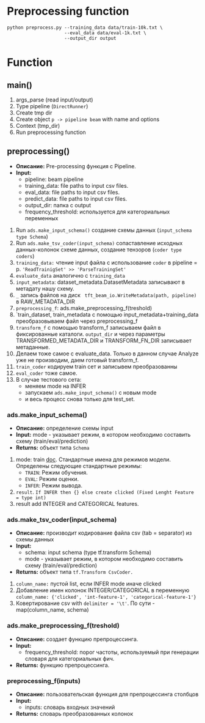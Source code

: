 # Preprocessing function

```
python preprocess.py --training_data data/train-10k.txt \
                     --eval_data data/eval-1k.txt \
                     --output_dir output
```

# Function

## main()

1. args_parse (read input/output)
2. Type pipeline (`DirectRunner`)
3. Create tmp dir
4. Create object `p -> pipeline beam` with name and options
5. Context (tmp_dir)
6. Run preprocessing function

## preprocessing()

* **Описание:** Pre-processing функция с Pipeline.
* **Input:**
    * pipeline: beam pipeline
    * training_data: file paths to input csv files.
    * eval_data: file paths to input csv files.
    * predict_data: file paths to input csv files.
    * output_dir: папка с output
    * frequency_threshold: используется для категориальных переменных

1. Run `ads.make_input_schema()` создание схемы данных (`input_schema type Schema`)
2. Run `ads.make_tsv_coder(input_schema)`  сопаставление исходных данных-колонок схеме данных, 
создание тензоров (`coder type coders`)
3. `training_data:` чтение input файла с использование `coder` в pipeline = p. 
`'ReadTrainigSet' >> 'ParseTrainingSet'` 
4. `evaluate_data` аналогично с `training_data`
5. `input_metadata`:  dataset_metadata.DatasetMetadata записывают в метадату нашу схему.
6. `_` запись файлов на диск ` tft_beam_io.WriteMetadata(path, pipeline)` в RAW_METADATA_DIR
7. `preprocessing_f`: ads.make_preprocessing_f(treshold)
8. `train_dataset, train_metadata с помощью input_metadata+training_data преобразовываем 
файл через preprocessing_f
9. `transform_f` с помощью transform_f записываем файл в фиксированные каталоги. `output_dir` и через параметры
TRANSFORMED_METADATA_DIR и TRANSFORM_FN_DIR записывает метаданные.
10. Делаем тоже самое с evaluate_data. Только в данном случае Analyze уже не производим, 
даем готовый transform_f.
11. `train_coder` кодируем train сет и записывем преобразованны
12. `eval_coder` тоже самое. 
13. В случае тестового сета:
    * меняем mode на INFER
    * запускаем `ads.make_input_schema()` с новым mode
    * и весь процесс снова только для test_set.

### ads.make_input_schema()

* **Описание:** определение схемы input
* **Input:** mode - указывает режим, в котором необходимо составить схему (train/eval/prediction)
* **Returns:** объект типа `Schema`

1. mode: train [doc](https://www.tensorflow.org/api_docs/python/tf/contrib/learn/ModeKeys).
Стандартные имена для режимов модели. Определены следующие стандартные режимы:
    * `TRAIN`: Режим обучения.
    * `EVAL`: Режим оценки.
    * `INFER`: Режим вывода.
2. `result`. `If INFER then {} else create clicked (Fixed Lenght Feature = type int)`
3. result add INTEGER and CATEGORICAL features.


### ads.make_tsv_coder(input_schema)

* **Описание:** производит кодирование файла csv (tab = separator) из схемы данных
* **Input:** 
    * schema: input schema (type tf.transform Schema)
    * mode - указывает режим, в котором необходимо составить схему (train/eval/prediction)
* **Returns:** объект типа `tf.Transform CsvCoder.`

1. `column_name:` пустой list, если INFER mode иначе clicked
2. Добавление имен колонок INTEGER/CATEGORICAL  в переменную 
`column_name: {'clicked', 'int-feature-1', 'categorical-feature-1'}`
3. Ковeртирование csv with `delimiter = '\t'`. По сути - map(column_name, schema)

### ads.make_preprocessing_f(treshold)

* **Описание:** создает функцию препроцессинга.
* **Input:** 
    * frequency_threshold: порог частоты, используемый при генерации словаря для категориальных фич.
* **Returns:** функцию препроцессинга. 

### preprocessing_f(inputs)

* **Описание:** пользовательская функция для препроцессинга столбцов
* **Input:** 
    * inputs: словарь входных значений
* **Returns:** словарь преобразованных колонок  
